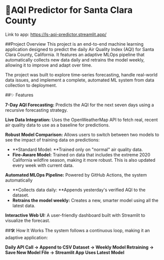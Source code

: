 # 💨AQI Predictor for Santa Clara County

Link to app: https://ls-aqi-predictor.streamlit.app/

##Project Overview
This project is an end-to-end machine learning application designed to predict the daily Air Quality Index (AQI) for Santa Clara County, California. It features an adaptive MLOps pipeline that automatically collects new data daily and retrains the model weekly, allowing it to improve and adapt over time.

The project was built to explore time-series forecasting, handle real-world data issues, and implement a complete, automated ML system from data collection to deployment.

##✨ Features

**7-Day AQI Forecasting:** Predicts the AQI for the next seven days using a recursive forecasting strategy.

**Live Data Integration:** Uses the OpenWeatherMap API to fetch real, recent air quality data to use as a baseline for predictions.

**Robust Model Comparison:** Allows users to switch between two models to see the impact of training data on predictions:

- **Standard Model: **Trained only on "normal" air quality data.
- **Fire-Aware Model:** Trained on data that includes the extreme 2020 California wildfire season, making it more robust. This is also updated every week with current data.

**Automated MLOps Pipeline:** Powered by GitHub Actions, the system automatically
- **Collects data daily: **Appends yesterday's verified AQI to the dataset.
- **Retrains the model weekly:** Creates a new, smarter model using all the latest data.

**Interactive Web UI:** A user-friendly dashboard built with Streamlit to visualize the forecast.

##🛠️ How It Works
The system follows a continuous loop, making it an adaptive application:

**Daily API Call -> Append to CSV Dataset -> Weekly Model Retraining -> Save New Model File -> Streamlit App Uses Latest Model**

